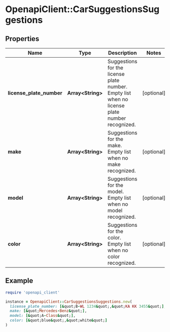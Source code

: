 # OpenapiClient::CarSuggestionsSuggestions

## Properties

| Name | Type | Description | Notes |
| ---- | ---- | ----------- | ----- |
| **license_plate_number** | **Array&lt;String&gt;** | Suggestions for the license plate number. Empty list when no license plate number recognized. | [optional] |
| **make** | **Array&lt;String&gt;** | Suggestions for the make. Empty list when no make recognized. | [optional] |
| **model** | **Array&lt;String&gt;** | Suggestions for the model. Empty list when no model recognized. | [optional] |
| **color** | **Array&lt;String&gt;** | Suggestions for the color. Empty list when no color recognized. | [optional] |

## Example

```ruby
require 'openapi_client'

instance = OpenapiClient::CarSuggestionsSuggestions.new(
  license_plate_number: [&quot;B-WL 1234&quot;,&quot;KA KK 3455&quot;],
  make: [&quot;Mercedes-Benz&quot;],
  model: [&quot;A-Class&quot;],
  color: [&quot;blue&quot;,&quot;white&quot;]
)
```

